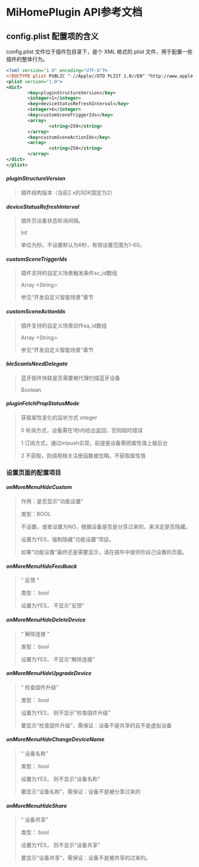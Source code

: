 # MiHomePlugin API参考文档
## config.plist 配置项的含义

config.plist 文件位于插件包目录下，是个 XML 格式的 plist 文件，用于配置一些插件的整体行为。

```xml
<?xml version="1.0" encoding="UTF-8"?>
<!DOCTYPE plist PUBLIC "-//Apple//DTD PLIST 1.0//EN" "http://www.apple.com/DTDs/PropertyList-1.0.dtd">
<plist version="1.0">
<dict>
        <key>pluginStructureVersion</key>
        <integer>1</integer>
        <key>deviceStatusRefreshInterval</key>
        <integer>6</integer>
        <key>customSceneTriggerIds</key>
        <array>
                <string>250</string>
        </array>
        <key>customSceneActionIds</key>
        <array>
                <string>250</string>
        </array>
</dict>
</plist>
```

#### *pluginStructureVersion*
>插件结构版本（当前2.x的SDK固定为2）

#### *deviceStatusRefreshInterval*
>插件页设备状态轮询间隔。
>
>Int
>
>单位为秒。不设置默认为6秒，有效设置范围为1-60。

#### *customSceneTriggerIds*
>插件支持的自定义场景触发条件sc_id数组
>
>Array \<String\>
>
>参见“开发自定义智能场景”章节

#### *customSceneActionIds*
>插件支持的自定义场景动作sa_id数组
>
>Array \<String\>
>
>参见“开发自定义智能场景”章节

#### *bleScanIsNeedDelegate*

> 蓝牙插件快联是否需要被代理扫描蓝牙设备
>
> Boolean 

#### *pluginFetchPropStatusMode*

> 获取属性变化的监听方式
> integer<!-- 0 polling, 1 subscribe, 2 not get-->
>
> 0 轮询方式，设备需在1秒内给出返回，否则超时错误
>
> 1 订阅方式，通过mipush实现，前提是设备需把属性值上报后台
>
> 2 不获取，则调用相关注册函数被忽略，不获取属性值


### 设置页面的配置项目

#### *onMoreMenuHideCustom*

> 作用：是否显示“功能设置”
>
> 类型：BOOL
> 
> 不设置，或者设置为NO，根据设备是否是分享过来的，来决定是否隐藏。 
>
> 设置为YES，强制隐藏"功能设置"项目。
>
> 如果“功能设置“最终还是需要显示，请在插件中提供你自己设置的页面。


#### *onMoreMenuHideFeedback*

> “ 反馈 ”
> 
>  类型： bool
> 
>  设置为YES， 不显示"反馈"

#### *onMoreMenuHideDeleteDevice*

> “ 解除连接 ”
> 
>  类型： bool
> 
>  设置为YES， 不显示"解除连接"


#### *onMoreMenuHideUpgradeDevice*

> “ 检查固件升级”
> 
>  类型： bool
> 
>  设置为YES， 则不显示"检查固件升级"
> 
>  要显示“检查固件升级”，需保证：设备不是共享的且不是虚拟设备

#### *onMoreMenuHideChangeDeviceName*

> “ 设备名称”
> 
>  类型： bool
> 
>  设置为YES， 则不显示"设备名称"
> 
>  要显示“设备名称”，需保证：设备不是被分享过来的


#### *onMoreMenuHideShare*

> “ 设备共享”
> 
>  类型： bool
> 
>  设置为YES， 则不显示"设备共享"
> 
>  要显示“设备共享”，需保证：设备不是被共享的过来的。







